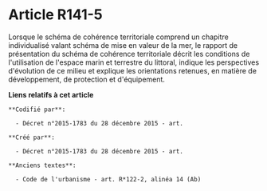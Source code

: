 # Article R141-5

Lorsque le schéma de cohérence territoriale comprend un chapitre individualisé valant schéma de mise en valeur de la mer, le
rapport de présentation du schéma de cohérence territoriale décrit les conditions de l'utilisation de l'espace marin et
terrestre du littoral, indique les perspectives d'évolution de ce milieu et explique les orientations retenues, en matière de
développement, de protection et d'équipement.

**Liens relatifs à cet article**

	**Codifié par**:

	  - Décret n°2015-1783 du 28 décembre 2015 - art.

	**Créé par**:

	  - Décret n°2015-1783 du 28 décembre 2015 - art.

	**Anciens textes**:

	  - Code de l'urbanisme - art. R*122-2, alinéa 14 (Ab)
